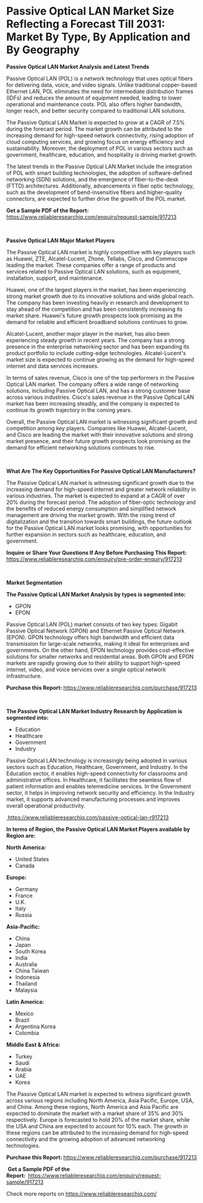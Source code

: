 <p><h1>Passive Optical LAN Market Size Reflecting a Forecast Till 2031: Market By Type, By Application and By Geography</h1></p><p><strong>Passive Optical LAN Market Analysis and Latest Trends</strong></p>
<p><p>Passive Optical LAN (POL) is a network technology that uses optical fibers for delivering data, voice, and video signals. Unlike traditional copper-based Ethernet LAN, POL eliminates the need for intermediate distribution frames (IDFs) and reduces the amount of equipment needed, leading to lower operational and maintenance costs. POL also offers higher bandwidth, longer reach, and better security compared to traditional LAN solutions.</p><p>The Passive Optical LAN Market is expected to grow at a CAGR of 7.5% during the forecast period. The market growth can be attributed to the increasing demand for high-speed network connectivity, rising adoption of cloud computing services, and growing focus on energy efficiency and sustainability. Moreover, the deployment of POL in various sectors such as government, healthcare, education, and hospitality is driving market growth.</p><p>The latest trends in the Passive Optical LAN Market include the integration of POL with smart building technologies, the adoption of software-defined networking (SDN) solutions, and the emergence of fiber-to-the-desk (FTTD) architectures. Additionally, advancements in fiber optic technology, such as the development of bend-insensitive fibers and higher-quality connectors, are expected to further drive the growth of the POL market.</p></p>
<p><strong>Get a Sample PDF of the Report:&nbsp;</strong> <a href="https://www.reliableresearchiq.com/enquiry/request-sample/917213">https://www.reliableresearchiq.com/enquiry/request-sample/917213</a></p>
<p>&nbsp;</p>
<p><strong>Passive Optical LAN Major Market Players</strong></p>
<p><p>The Passive Optical LAN market is highly competitive with key players such as Huawei, ZTE, Alcatel-Lucent, Zhone, Tellabs, Cisco, and Commscope leading the market. These companies offer a range of products and services related to Passive Optical LAN solutions, such as equipment, installation, support, and maintenance.</p><p>Huawei, one of the largest players in the market, has been experiencing strong market growth due to its innovative solutions and wide global reach. The company has been investing heavily in research and development to stay ahead of the competition and has been consistently increasing its market share. Huawei's future growth prospects look promising as the demand for reliable and efficient broadband solutions continues to grow.</p><p>Alcatel-Lucent, another major player in the market, has also been experiencing steady growth in recent years. The company has a strong presence in the enterprise networking sector and has been expanding its product portfolio to include cutting-edge technologies. Alcatel-Lucent's market size is expected to continue growing as the demand for high-speed internet and data services increases.</p><p>In terms of sales revenue, Cisco is one of the top performers in the Passive Optical LAN market. The company offers a wide range of networking solutions, including Passive Optical LAN, and has a strong customer base across various industries. Cisco's sales revenue in the Passive Optical LAN market has been increasing steadily, and the company is expected to continue its growth trajectory in the coming years.</p><p>Overall, the Passive Optical LAN market is witnessing significant growth and competition among key players. Companies like Huawei, Alcatel-Lucent, and Cisco are leading the market with their innovative solutions and strong market presence, and their future growth prospects look promising as the demand for efficient networking solutions continues to rise.</p></p>
<p>&nbsp;</p>
<p><strong>What Are The Key Opportunities For Passive Optical LAN Manufacturers?</strong></p>
<p><p>The Passive Optical LAN market is witnessing significant growth due to the increasing demand for high-speed internet and greater network reliability in various industries. The market is expected to expand at a CAGR of over 20% during the forecast period. The adoption of fiber-optic technology and the benefits of reduced energy consumption and simplified network management are driving the market growth. With the rising trend of digitalization and the transition towards smart buildings, the future outlook for the Passive Optical LAN market looks promising, with opportunities for further expansion in sectors such as healthcare, education, and government.</p></p>
<p><strong>Inquire or Share Your Questions If Any Before Purchasing This Report:</strong> <a href="https://www.reliableresearchiq.com/enquiry/pre-order-enquiry/917213">https://www.reliableresearchiq.com/enquiry/pre-order-enquiry/917213</a></p>
<p>&nbsp;</p>
<p><strong>Market Segmentation</strong></p>
<p><strong>The Passive Optical LAN Market Analysis by types is segmented into:</strong></p>
<p><ul><li>GPON</li><li>EPON</li></ul></p>
<p><p>Passive Optical LAN (POL) market consists of two key types: Gigabit Passive Optical Network (GPON) and Ethernet Passive Optical Network (EPON). GPON technology offers high bandwidth and efficient data transmission for large-scale networks, making it ideal for enterprises and governments. On the other hand, EPON technology provides cost-effective solutions for smaller networks and residential areas. Both GPON and EPON markets are rapidly growing due to their ability to support high-speed internet, video, and voice services over a single optical network infrastructure.</p></p>
<p><strong>Purchase this Report:&nbsp;</strong><a href="https://www.reliableresearchiq.com/purchase/917213">https://www.reliableresearchiq.com/purchase/917213</a></p>
<p>&nbsp;</p>
<p><strong>The Passive Optical LAN Market Industry Research by Application is segmented into:</strong></p>
<p><ul><li>Education</li><li>Healthcare</li><li>Government</li><li>Industry</li></ul></p>
<p><p>Passive Optical LAN technology is increasingly being adopted in various sectors such as Education, Healthcare, Government, and Industry. In the Education sector, it enables high-speed connectivity for classrooms and administrative offices. In Healthcare, it facilitates the seamless flow of patient information and enables telemedicine services. In the Government sector, it helps in improving network security and efficiency. In the Industry market, it supports advanced manufacturing processes and improves overall operational productivity.</p></p>
<p><a href="https://www.reliableresearchiq.com/passive-optical-lan-r917213">&nbsp;https://www.reliableresearchiq.com/passive-optical-lan-r917213</a></p>
<p><strong>In terms of Region, the Passive Optical LAN Market Players available by Region are:</strong></p>
<p>
    <p> <strong> North America: </strong>
        <ul>
            <li>United States</li>
            <li>Canada</li>
        </ul>
        </p> 
    <p> <strong> Europe: </strong>
        <ul>
            <li>Germany</li>
            <li>France</li>
            <li>U.K.</li>
            <li>Italy</li>
            <li>Russia</li>
        </ul>
        </p> 
    <p> <strong> Asia-Pacific: </strong>
        <ul>
            <li>China</li>
            <li>Japan</li>
            <li>South Korea</li>
            <li>India</li>
            <li>Australia</li>
            <li>China Taiwan</li>
            <li>Indonesia</li>
            <li>Thailand</li>
            <li>Malaysia</li>
        </ul>
        </p> 
    <p> <strong> Latin America: </strong>
        <ul>
            <li>Mexico</li>
            <li>Brazil</li>
            <li>Argentina Korea</li>
            <li>Colombia</li>
        </ul>
        </p> 
    <p> <strong> Middle East & Africa: </strong>
        <ul>
            <li>Turkey</li>
            <li>Saudi</li>
            <li>Arabia</li>
            <li>UAE</li>
            <li>Korea</li>
        </ul>
    </p>
    </p>
<p><p>The Passive Optical LAN market is expected to witness significant growth across various regions including North America, Asia Pacific, Europe, USA, and China. Among these regions, North America and Asia Pacific are expected to dominate the market with a market share of 35% and 30% respectively. Europe is forecasted to hold 20% of the market share, while the USA and China are expected to account for 10% each. The growth in these regions can be attributed to the increasing demand for high-speed connectivity and the growing adoption of advanced networking technologies.</p></p>
<p><strong>Purchase this Report: </strong><a href="https://www.reliableresearchiq.com/purchase/917213">https://www.reliableresearchiq.com/purchase/917213</a></p>
<p>&nbsp;<strong>Get a Sample PDF of the Report:&nbsp;&nbsp;</strong><a href="https://www.reliableresearchiq.com/enquiry/request-sample/917213">https://www.reliableresearchiq.com/enquiry/request-sample/917213</a></p>
<p><strong></strong></p>
<p>Check more reports on <a href="https://www.reliableresearchiq.com/">https://www.reliableresearchiq.com/</a></p>